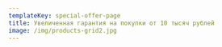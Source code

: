 ```yaml
---
templateKey: special-offer-page
title: Увеличенная гарантия на покупки от 10 тысяч рублей
image: /img/products-grid2.jpg
---
```


